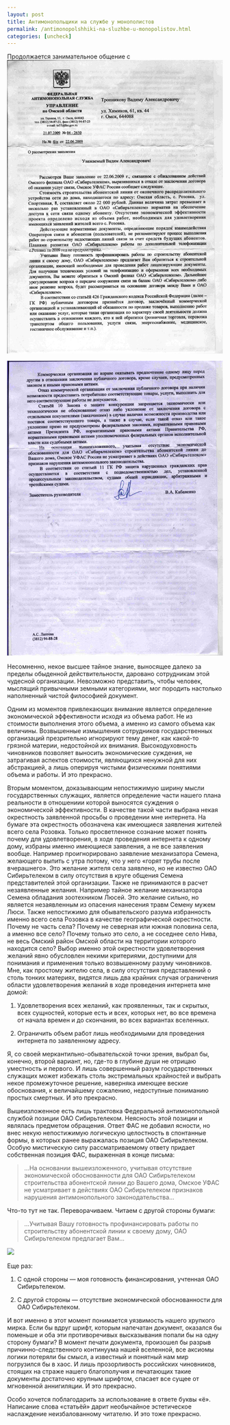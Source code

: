 ```yaml
---
layout: post
title: Антимонопольщики на службе у монополистов
permalink: /antimonopolshhiki-na-sluzhbe-u-monopolistov.html
categories: [uncheck]
---
```



Продолжается занимательное общение с 
![_config.yml](/images/uncheck/antimonopolshhiki-na-sluzhbe-u-monopolistov-1.jpg)

![_config.yml](/images/uncheck/antimonopolshhiki-na-sluzhbe-u-monopolistov-2.jpg)



Несомненно, некое высшее тайное знание, выносящее далеко за пределы обыденной действительности, даровано сотрудникам этой чудесной организации. Невозможно представить, чтобы человек, мыслящий привычными земными категориями, мог породить настолько наполненный чистой философией документ.


Одним из моментов привлекающих внимание является определение экономической эффективности исходя из объема работ. Не из стоимости выполнения этого объема, а именно из самого объема как величины. Возвышенные измышления сотрудников государственных организаций презрительно игнорируют тему денег, как какой-то грязной материи, недостойной их внимания. Высокодуховность чиновников позволяет выносить экономические суждения, не затрагивая аспектов стоимости, являющихся ненужной для них абстракцией, а лишь оперируя чистыми физическими понятиями объема и работы. И это прекрасно.


Вторым моментом, доказывающим непостижимую ширину мысли государственных служащих, является определение части нашего плана реальности в отношениии которой выносятся суждения о экономической эффективности. В качестве такой части выбрана некая окрестность заявленной просьбы о проведении мне интернета. На бумаге эта окрестность обозначена как имеющиеся заявления жителей всего села Розовка. Только просветленное сознание может понять почему для удовлетворения, в ходе проведения интернета к одному дому, избраны именно имеющиеся заявления, а не все заявления вообще. Например проигнорировано заявление механизатора Семена, желающего выпить с утра потому, что у него &#171;горят трубы после вчерашнего&#187;. Это желание жителя села заявлено, но не известно ОАО Сибирьтелеком в силу отсутствия в круге общения Семена представителей этой организации. Также не принимаются в расчет незаявленные желания. Например тайное желание механизатора Семена обладания зоотехником Люсей. Это желание сильно, но является незаявленным из опасения нанесения травм Семену мужем Люси. Также непостижимо для обывательского разума избранность именно всего села Розовка в качестве географической окрестности. Почему не часть села? Почему не северная или южная половина села, а именно все село? Почему только это село, а не соседнее село Нива, не весь Омский район Омской области на территории которого находится село? Выбор именно этой окрестности удовлетворения желаний явно обусловлен некими критериями, доступними для понимания и применения только возвышенному разуму чиновников. Мне, как простому жителю села, в силу отсутствия представлений о столь тонких материях, видятся лишь два крайних случая ограничения области удовлетворения желаний в ходе проведения интернета мне домой:


1. Удовлетворения всех желаний, как проявленных, так и скрытых, всех сущностей, которые есть и всех, которых нет, во все времена от начала времен и до скончания, во всех вариантах вселенных.

2. Ограничить объем работ лишь необходимыми для проведения интернета по заявленному адресу.


Я, со своей меркантильно-обывательской точки зрения, выбрал бы, конечно, второй вариант, но, где-то в глубине души не отрицаю уместность и первого. И лишь совершенный разум государственных служащих может избежать столь экстремальных крайностей и выбрать некое промежуточное решение, наверняка имеющее веские обоснования, к величайшему сожалению, недоступные пониманию простых смертных. И это прекрасно.


Вышеизложенное есть лишь трактовка Федеральной антимонопольной службой позиции ОАО Сибирьтелеком. Неясность этой позиции и являлась предметом обращения. Ответ ФАС не добавил ясности, но внес некую непостижимую логическую целостность в спонтанные формы, в которых ранее выражалась позиция ОАО Сибирьтелеком. Особую мистическую силу рассматриваемому ответу придает собственная позиция ФАС, выраженная в конце письма:

<blockquote>
&#8230;На основании вышеизложенного, учитывая отсутствие экономической обоснованности для ОАО Сибирьтелеком строительства абонентской линии до Вашего дома, Омское УФАС не усматривает в действиях ОАО Сибирьтелеком признаков нарушения антимонопольного законодательства&#8230;
</blockquote>

Что-то тут не так. Переворачиваем. Читаем с другой стороны бумаги:

<blockquote>
&#8230;Учитывая Вашу готовность профинансировать работы по строительству абонентской линии к своему дому, ОАО Сибирьтелеком предлагает Вам&#8230;
</blockquote>

<img src="http://www.uncheck.org/wp-content/uploads/2009/07/original-ja-nixuja-ne-ponjal.jpg" />


Еще раз:

1. С одной стороны &#8212; моя готовность финансирования, учтенная ОАО Сибирьтелеком.

2. С другой стороны &#8212; отсутствие экономической обоснованности для ОАО Сибирьтелеком.


И вот именно в этот момент понимается уязвимость нашего хрупкого мирка. Если бы вдруг шрифт, которым напечатан документ, оказался бы поменьше и оба эти противоречивых высказывания попали бы на одну сторону бумаги? В момент печати документа, произошел бы разрыв причинно-следственного континуума нашей вселенной, все аксиомы логики потеряли бы смысл, а известный и понятный нам мир погрузился бы в хаос. И лишь прозорливость российских чиновников, стоящих на страже нашего благополучия и печатающих такие документы достаточно крупным шрифтом, спасает все сущее от мгновенной аннигиляции. И это прекрасно.


Особо хочется поблагодарить за использование в ответе буквы &#171;ё&#187;. Написание слова &#171;статьёй&#187; дарит необычайное эстетическое наслаждение неизбалованному читателю.  И это тоже прекрасно.

